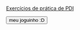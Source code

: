 [Exercícios de prática de PDI](DCA0445-PDI)

<button onclick="location.href='fatbosa.github.io/DCA0445-PDI/projectSlime'" type="button">meu joguinho :D</button>

